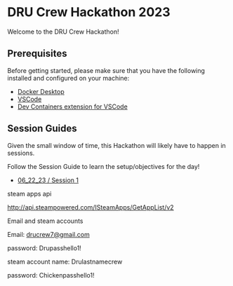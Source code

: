 # DRU Crew Hackathon 2023

Welcome to the DRU Crew Hackathon!

## Prerequisites

Before getting started, please make sure that you have the following installed and configured on your machine:

- [Docker Desktop](https://www.docker.com/products/docker-desktop/)
- [VSCode](https://code.visualstudio.com/download)
- [Dev Containers extension for VSCode](https://marketplace.visualstudio.com/items?itemName=ms-vscode-remote.remote-containers)

## Session Guides

Given the small window of time, this Hackathon will likely have to happen in sessions.

Follow the Session Guide to learn the setup/objectives for the day!

- [06_22_23 / Session 1](./docs/06_22_23.md)



steam apps api

http://api.steampowered.com/ISteamApps/GetAppList/v2







Email and steam accounts

Email: drucrew7@gmail.com

password: Drupasshello1!



steam account name: Drulastnamecrew

password: Chickenpasshello1!
